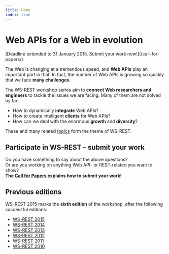 ```yaml
---
title: Home
index: true
---
```


# Web APIs for a Web in evolution

<div class="attention" markdown="1">
[Deadline extended to 31 January 2015. Submit your work now!](/call-for-papers/)
</div>

The Web is changing at a tremendous speed, and **Web APIs** play an important part in that.
In fact, the number of Web APIs is growing so quickly that we face **many challenges**.

The WS-REST workshop series aim to **connect Web researchers and engineers**
to tackle the issues we are facing. Many of them are not solved by far:

- How to dynamically **integrate** Web APIs?
- How to create intelligent **clients** for Web APIs?
- How can we deal with the enormous **growth** and **diversity**?

These and many related [topics](/topics/) form the theme of WS-REST.

## Participate in WS-REST – submit your work
Do you have something to say about the above questions?
<br>
Or are you working on anything Web API- or REST-related you want to show?
<br>
**The [Call for Papers](/call-for-papers/) explains how to submit your work!**

## Previous editions
WS-REST 2015 marks the **sixth edition** of the workshop, after the following successful editions:

- [WS-REST 2015](http://ws-rest.org/2015/)
- [WS-REST 2014](http://ws-rest.org/2014/)
- [WS-REST 2013](http://ws-rest.org/2013/)
- [WS-REST 2012](http://ws-rest.org/2012/)
- [WS-REST 2011](http://ws-rest.org/2011/)
- [WS-REST 2010](http://ws-rest.org/2010/)
